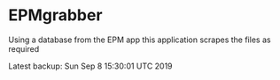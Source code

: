 # EPMgrabber
Using a database from the EPM app this application scrapes the files as required


Latest backup: Sun Sep 8 15:30:01 UTC 2019
